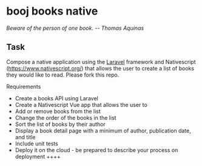 # booj books native

*Beware of the person of one book. -- Thomas Aquinas*
## Task
Compose a native application using the [Laravel](https://laravel.com/) framework and Nativescript (https://www.nativescript.org/) that allows the user to create a list of books they would like to read. Please fork this repo.

Requirements
* Create a books API using Laravel
* Create a Nativescript Vue app that allows the user to
* Add or remove books from the list
* Change the order of the books in the list
* Sort the list of books by their author
* Display a book detail page with a minimum of author, publication date, and title
* Include unit tests
* Deploy it on the cloud - be prepared to describe your process on deployment
++++